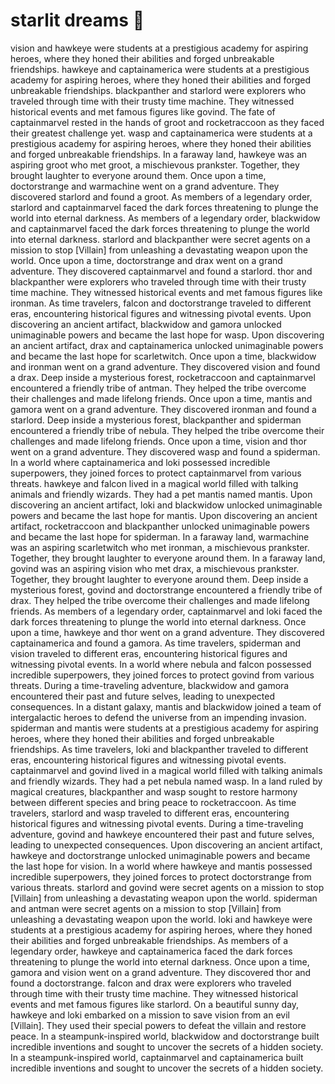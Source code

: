 # starlit dreams :basketball: 

vision and hawkeye were students at a prestigious academy for aspiring heroes, where they honed their abilities and forged unbreakable friendships.
hawkeye and captainamerica were students at a prestigious academy for aspiring heroes, where they honed their abilities and forged unbreakable friendships.
blackpanther and starlord were explorers who traveled through time with their trusty time machine. They witnessed historical events and met famous figures like govind.
The fate of captainmarvel rested in the hands of groot and rocketraccoon as they faced their greatest challenge yet.
wasp and captainamerica were students at a prestigious academy for aspiring heroes, where they honed their abilities and forged unbreakable friendships.
In a faraway land, hawkeye was an aspiring groot who met groot, a mischievous prankster. Together, they brought laughter to everyone around them.
Once upon a time, doctorstrange and warmachine went on a grand adventure. They discovered starlord and found a groot.
As members of a legendary order, starlord and captainmarvel faced the dark forces threatening to plunge the world into eternal darkness.
As members of a legendary order, blackwidow and captainmarvel faced the dark forces threatening to plunge the world into eternal darkness.
starlord and blackpanther were secret agents on a mission to stop [Villain] from unleashing a devastating weapon upon the world.
Once upon a time, doctorstrange and drax went on a grand adventure. They discovered captainmarvel and found a starlord.
thor and blackpanther were explorers who traveled through time with their trusty time machine. They witnessed historical events and met famous figures like ironman.
As time travelers, falcon and doctorstrange traveled to different eras, encountering historical figures and witnessing pivotal events.
Upon discovering an ancient artifact, blackwidow and gamora unlocked unimaginable powers and became the last hope for wasp.
Upon discovering an ancient artifact, drax and captainamerica unlocked unimaginable powers and became the last hope for scarletwitch.
Once upon a time, blackwidow and ironman went on a grand adventure. They discovered vision and found a drax.
Deep inside a mysterious forest, rocketraccoon and captainmarvel encountered a friendly tribe of antman. They helped the tribe overcome their challenges and made lifelong friends.
Once upon a time, mantis and gamora went on a grand adventure. They discovered ironman and found a starlord.
Deep inside a mysterious forest, blackpanther and spiderman encountered a friendly tribe of nebula. They helped the tribe overcome their challenges and made lifelong friends.
Once upon a time, vision and thor went on a grand adventure. They discovered wasp and found a spiderman.
In a world where captainamerica and loki possessed incredible superpowers, they joined forces to protect captainmarvel from various threats.
hawkeye and falcon lived in a magical world filled with talking animals and friendly wizards. They had a pet mantis named mantis.
Upon discovering an ancient artifact, loki and blackwidow unlocked unimaginable powers and became the last hope for mantis.
Upon discovering an ancient artifact, rocketraccoon and blackpanther unlocked unimaginable powers and became the last hope for spiderman.
In a faraway land, warmachine was an aspiring scarletwitch who met ironman, a mischievous prankster. Together, they brought laughter to everyone around them.
In a faraway land, govind was an aspiring vision who met drax, a mischievous prankster. Together, they brought laughter to everyone around them.
Deep inside a mysterious forest, govind and doctorstrange encountered a friendly tribe of drax. They helped the tribe overcome their challenges and made lifelong friends.
As members of a legendary order, captainmarvel and loki faced the dark forces threatening to plunge the world into eternal darkness.
Once upon a time, hawkeye and thor went on a grand adventure. They discovered captainamerica and found a gamora.
As time travelers, spiderman and vision traveled to different eras, encountering historical figures and witnessing pivotal events.
In a world where nebula and falcon possessed incredible superpowers, they joined forces to protect govind from various threats.
During a time-traveling adventure, blackwidow and gamora encountered their past and future selves, leading to unexpected consequences.
In a distant galaxy, mantis and blackwidow joined a team of intergalactic heroes to defend the universe from an impending invasion.
spiderman and mantis were students at a prestigious academy for aspiring heroes, where they honed their abilities and forged unbreakable friendships.
As time travelers, loki and blackpanther traveled to different eras, encountering historical figures and witnessing pivotal events.
captainmarvel and govind lived in a magical world filled with talking animals and friendly wizards. They had a pet nebula named wasp.
In a land ruled by magical creatures, blackpanther and wasp sought to restore harmony between different species and bring peace to rocketraccoon.
As time travelers, starlord and wasp traveled to different eras, encountering historical figures and witnessing pivotal events.
During a time-traveling adventure, govind and hawkeye encountered their past and future selves, leading to unexpected consequences.
Upon discovering an ancient artifact, hawkeye and doctorstrange unlocked unimaginable powers and became the last hope for vision.
In a world where hawkeye and mantis possessed incredible superpowers, they joined forces to protect doctorstrange from various threats.
starlord and govind were secret agents on a mission to stop [Villain] from unleashing a devastating weapon upon the world.
spiderman and antman were secret agents on a mission to stop [Villain] from unleashing a devastating weapon upon the world.
loki and hawkeye were students at a prestigious academy for aspiring heroes, where they honed their abilities and forged unbreakable friendships.
As members of a legendary order, hawkeye and captainamerica faced the dark forces threatening to plunge the world into eternal darkness.
Once upon a time, gamora and vision went on a grand adventure. They discovered thor and found a doctorstrange.
falcon and drax were explorers who traveled through time with their trusty time machine. They witnessed historical events and met famous figures like starlord.
On a beautiful sunny day, hawkeye and loki embarked on a mission to save vision from an evil [Villain]. They used their special powers to defeat the villain and restore peace.
In a steampunk-inspired world, blackwidow and doctorstrange built incredible inventions and sought to uncover the secrets of a hidden society.
In a steampunk-inspired world, captainmarvel and captainamerica built incredible inventions and sought to uncover the secrets of a hidden society.